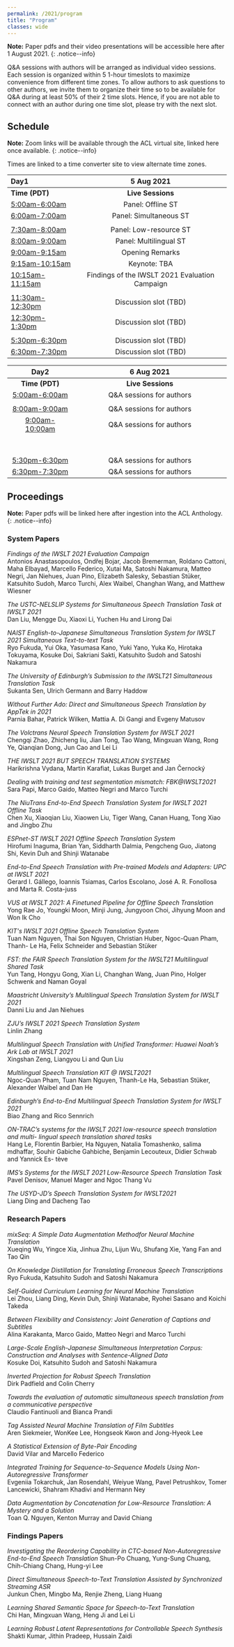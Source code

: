 ```yaml
---
permalink: /2021/program
title: "Program"
classes: wide
---
```


**Note:** Paper pdfs and their video presentations will be accessible here after 1 August 2021. 
{: .notice--info}

Q&A sessions with authors will be arranged as individual video sessions.
Each session is organized within 5 1-hour timeslots to maximize convenience from different time zones. 
To allow authors to ask questions to other authors, we invite them to organize their time so to be available for Q&A during at least 50% of their 2 time slots.
Hence, if you are not able to connect with an author during one time slot, please try with the next slot.

<!-- link pdf version of excel schedule containing all paper links, video links, and zoom links here once finalized -->

## Schedule
<!-- time converter links on times, zoom links for sessions to come -->

**Note:** Zoom links will be available through the ACL virtual site, linked here once available.
{: .notice--info}

Times are linked to a time converter site to view alternate time zones.  

| Day1 | 5 Aug 2021 |
| :-- | :---: |
| **Time (PDT)** | **Live Sessions**  |
| [5:00am-6:00am](https://www.timeanddate.com/worldclock/converter.html?iso=20210805T120000&p1=1440&p2=224&p3=179&p4=195&p5=176&p6=33&p7=248) | Panel: Offline ST |
| [6:00am-7:00am](https://www.timeanddate.com/worldclock/converter.html?iso=20210805T130000&p1=1440&p2=224&p3=179&p4=195&p5=176&p6=33&p7=248) | Panel: Simultaneous ST |
|  |  |
| [7:30am-8:00am](https://www.timeanddate.com/worldclock/converter.html?iso=20210805T150000&p1=1440&p2=224&p3=179&p4=195&p5=176&p6=33&p7=248) | Panel: Low-resource ST  |
| [8:00am-9:00am](https://www.timeanddate.com/worldclock/converter.html?iso=20210805T150000&p1=1440&p2=224&p3=179&p4=195&p5=176&p6=33&p7=248) | Panel: Multilingual ST  |
| [9:00am-9:15am](https://www.timeanddate.com/worldclock/converter.html?iso=20210805T160000&p1=1440&p2=224&p3=179&p4=195&p5=176&p6=33&p7=248) | Opening Remarks |
| [9:15am-10:15am](https://www.timeanddate.com/worldclock/converter.html?iso=20210805T161500&p1=1440&p2=224&p3=179&p4=195&p5=176&p6=33&p7=248) | Keynote: TBA |
| [10:15am-11:15am](https://www.timeanddate.com/worldclock/converter.html?iso=20210805T171500&p1=1440&p2=224&p3=179&p4=195&p5=176&p6=33&p7=248) | Findings of the IWSLT 2021 Evaluation Campaign |
|  |  | 
| [11:30am-12:30pm](https://www.timeanddate.com/worldclock/converter.html?iso=20210805T183000&p1=1440&p2=224&p3=179&p4=195&p5=176&p6=33&p7=248) | Discussion slot (TBD) |
| [12:30pm-1:30pm](https://www.timeanddate.com/worldclock/converter.html?iso=20210805T193000&p1=1440&p2=224&p3=179&p4=195&p5=176&p6=33&p7=248) | Discussion slot (TBD) |
|  |  |
| [5:30pm-6:30pm](https://www.timeanddate.com/worldclock/converter.html?iso=20210805T173000&p1=1440&p2=224&p3=179&p4=195&p5=176&p6=33&p7=248) | Discussion slot (TBD) |
| [6:30pm-7:30pm](https://www.timeanddate.com/worldclock/converter.html?iso=20210805T183000&p1=1440&p2=224&p3=179&p4=195&p5=176&p6=33&p7=248) | Discussion slot (TBD) |

| Day2 | 6 Aug 2021 |
|:---:|:---:|
| **Time (PDT)** | **Live Sessions**  |
| [5:00am-6:00am](https://www.timeanddate.com/worldclock/converter.html?iso=20210806T120000&p1=1440&p2=224&p3=179&p4=195&p5=176&p6=33&p7=248) | Q&A sessions for authors |
|  |  |
| [8:00am-9:00am](https://www.timeanddate.com/worldclock/converter.html?iso=20210806T150000&p1=1440&p2=224&p3=179&p4=195&p5=176&p6=33&p7=248) | Q&A sessions for authors |
| [9:00am-10:00am](https://www.timeanddate.com/worldclock/converter.html?iso=20210806T160000&p1=1440&p2=224&p3=179&p4=195&p5=176&p6=33&p7=248) | Q&A sessions for authors |
| &nbsp; &nbsp; &nbsp; &nbsp; &nbsp; &nbsp; &nbsp; &nbsp; &nbsp; &nbsp; &nbsp; &nbsp; &nbsp; &nbsp; &nbsp; &nbsp; &nbsp; | &nbsp; &nbsp; &nbsp; &nbsp; &nbsp; &nbsp; &nbsp; &nbsp; &nbsp; &nbsp; &nbsp; &nbsp; &nbsp; &nbsp; &nbsp; &nbsp; &nbsp; &nbsp; &nbsp; &nbsp; &nbsp; &nbsp; &nbsp; &nbsp; &nbsp; &nbsp; &nbsp; &nbsp; &nbsp; &nbsp; &nbsp; &nbsp; &nbsp; &nbsp; &nbsp; &nbsp; &nbsp; &nbsp; &nbsp; &nbsp; &nbsp; &nbsp; &nbsp; |
| [5:30pm-6:30pm](https://www.timeanddate.com/worldclock/converter.html?iso=20210806T173000&p1=1440&p2=224&p3=179&p4=195&p5=176&p6=33&p7=248) | Q&A sessions for authors |
| [6:30pm-7:30pm](https://www.timeanddate.com/worldclock/converter.html?iso=20210806T183000&p1=1440&p2=224&p3=179&p4=195&p5=176&p6=33&p7=248) | Q&A sessions for authors |


## Proceedings

**Note:** Paper pdfs will be linked here after ingestion into the ACL Anthology.
{: .notice--info}

### System Papers

*Findings of the IWSLT 2021 Evaluation Campaign*  
Antonios Anastasopoulos, Ondřej Bojar, Jacob Bremerman, Roldano Cattoni, Maha Elbayad, Marcello Federico, Xutai Ma, Satoshi Nakamura, Matteo Negri, Jan Niehues, Juan Pino, Elizabeth Salesky, Sebastian Stüker, Katsuhito Sudoh, Marco Turchi, Alex Waibel, Changhan Wang, and Matthew Wiesner

*The USTC-NELSLIP Systems for Simultaneous Speech Translation Task at IWSLT 2021*  
Dan Liu, Mengge Du, Xiaoxi Li, Yuchen Hu and Lirong Dai

*NAIST English-to-Japanese Simultaneous Translation System for IWSLT 2021 Simultaneous Text-to-text Task*  
Ryo Fukuda, Yui Oka, Yasumasa Kano, Yuki Yano, Yuka Ko, Hirotaka Tokuyama, Kosuke Doi, Sakriani Sakti, Katsuhito Sudoh and Satoshi Nakamura

*The University of Edinburgh’s Submission to the IWSLT21 Simultaneous Translation Task*  
Sukanta Sen, Ulrich Germann and Barry Haddow

*Without Further Ado: Direct and Simultaneous Speech Translation by AppTek in 2021*  
Parnia Bahar, Patrick Wilken, Mattia A. Di Gangi and Evgeny Matusov

*The Volctrans Neural Speech Translation System for IWSLT 2021*  
Chengqi Zhao, Zhicheng liu, Jian Tong, Tao Wang, Mingxuan Wang, Rong Ye, Qianqian Dong, Jun Cao and Lei Li

*THE IWSLT 2021 BUT SPEECH TRANSLATION SYSTEMS*  
Harikrishna Vydana, Martin Karafiat, Lukas Burget and Jan Černocký

*Dealing with training and test segmentation mismatch: FBK@IWSLT2021*  
Sara Papi, Marco Gaido, Matteo Negri and Marco Turchi

*The NiuTrans End-to-End Speech Translation System for IWSLT 2021 Offline Task*  
Chen Xu, Xiaoqian Liu, Xiaowen Liu, Tiger Wang, Canan Huang, Tong Xiao and Jingbo Zhu

*ESPnet-ST IWSLT 2021 Offline Speech Translation System*  
Hirofumi Inaguma, Brian Yan, Siddharth Dalmia, Pengcheng Guo, Jiatong Shi, Kevin Duh and Shinji Watanabe

*End-to-End Speech Translation with Pre-trained Models and Adapters: UPC at IWSLT 2021*  
Gerard I. Gállego, Ioannis Tsiamas, Carlos Escolano, José A. R. Fonollosa and Marta R. Costa-juss

*VUS at IWSLT 2021: A Finetuned Pipeline for Offline Speech Translation*  
Yong Rae Jo, Youngki Moon, Minji Jung, Jungyoon Choi, Jihyung Moon and Won Ik Cho

*KIT's IWSLT 2021 Offline Speech Translation System*  
Tuan Nam Nguyen, Thai Son Nguyen, Christian Huber, Ngoc-Quan Pham, Thanh- Le Ha, Felix Schneider and Sebastian Stüker

*FST: the FAIR Speech Translation System for the IWSLT21 Multilingual Shared Task*  
Yun Tang, Hongyu Gong, Xian Li, Changhan Wang, Juan Pino, Holger Schwenk and Naman Goyal

*Maastricht University’s Multilingual Speech Translation System for IWSLT 2021*  
Danni Liu and Jan Niehues

*ZJU’s IWSLT 2021 Speech Translation System*  
Linlin Zhang

*Multilingual Speech Translation with Unified Transformer: Huawei Noah’s Ark Lab at IWSLT 2021*  
Xingshan Zeng, Liangyou Li and Qun Liu

*Multilingual Speech Translation KIT @ IWSLT2021*  
Ngoc-Quan Pham, Tuan Nam Nguyen, Thanh-Le Ha, Sebastian Stüker, Alexander Waibel and Dan He

*Edinburgh’s End-to-End Multilingual Speech Translation System for IWSLT 2021*  
Biao Zhang and Rico Sennrich

*ON-TRAC’s systems for the IWSLT 2021 low-resource speech translation and multi- lingual speech translation shared tasks*  
Hang Le, Florentin Barbier, Ha Nguyen, Natalia Tomashenko, salima mdhaffar, Souhir Gabiche Gahbiche, Benjamin Lecouteux, Didier Schwab and Yannick Es- tève

*IMS’s Systems for the IWSLT 2021 Low-Resource Speech Translation Task*  
Pavel Denisov, Manuel Mager and Ngoc Thang Vu

*The USYD-JD’s Speech Translation System for IWSLT2021*  
Liang Ding and Dacheng Tao


### Research Papers

*mixSeq: A Simple Data Augmentation Methodfor Neural Machine Translation*  
Xueqing Wu, Yingce Xia, Jinhua Zhu, Lijun Wu, Shufang Xie, Yang Fan and Tao Qin

*On Knowledge Distillation for Translating Erroneous Speech Transcriptions*  
Ryo Fukuda, Katsuhito Sudoh and Satoshi Nakamura

*Self-Guided Curriculum Learning for Neural Machine Translation*  
Lei Zhou, Liang Ding, Kevin Duh, Shinji Watanabe, Ryohei Sasano and Koichi Takeda

*Between Flexibility and Consistency: Joint Generation of Captions and Subtitles*  
Alina Karakanta, Marco Gaido, Matteo Negri and Marco Turchi

*Large-Scale English-Japanese Simultaneous Interpretation Corpus: Construction and Analyses with Sentence-Aligned Data*  
Kosuke Doi, Katsuhito Sudoh and Satoshi Nakamura

*Inverted Projection for Robust Speech Translation*  
Dirk Padfield and Colin Cherry

*Towards the evaluation of automatic simultaneous speech translation from a communicative perspective*  
Claudio Fantinuoli and Bianca Prandi

*Tag Assisted Neural Machine Translation of Film Subtitles*  
Aren Siekmeier, WonKee Lee, Hongseok Kwon and Jong-Hyeok Lee

*A Statistical Extension of Byte-Pair Encoding*  
David Vilar and Marcello Federico

*Integrated Training for Sequence-to-Sequence Models Using Non-Autoregressive Transformer*  
Evgeniia Tokarchuk, Jan Rosendahl, Weiyue Wang, Pavel Petrushkov, Tomer Lancewicki, Shahram Khadivi and Hermann Ney

*Data Augmentation by Concatenation for Low-Resource Translation: A Mystery and a Solution*  
Toan Q. Nguyen, Kenton Murray and David Chiang


### Findings Papers

*Investigating the Reordering Capability in CTC-based Non-Autoregressive End-to-End Speech Translation*
Shun-Po Chuang, Yung-Sung Chuang, Chih-Chiang Chang, Hung-yi Lee

*Direct Simultaneous Speech-to-Text Translation Assisted by Synchronized Streaming ASR*  
Junkun Chen, Mingbo Ma, Renjie Zheng, Liang Huang

*Learning Shared Semantic Space for Speech-to-Text Translation*  
Chi Han, Mingxuan Wang, Heng Ji and Lei Li

*Learning Robust Latent Representations for Controllable Speech Synthesis*  
Shakti Kumar, Jithin Pradeep, Hussain Zaidi

